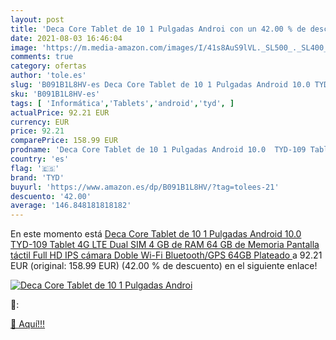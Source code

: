```yaml
---
layout: post
title: 'Deca Core Tablet de 10 1 Pulgadas Androi con un 42.00 % de descuento'
date: 2021-08-03 16:46:04
image: 'https://m.media-amazon.com/images/I/41s8AuS9lVL._SL500_._SL400_.jpg'
comments: true
category: ofertas
author: 'tole.es'
slug: 'B091B1L8HV-es Deca Core Tablet de 10 1 Pulgadas Android 10.0 TYD-109...'
sku: 'B091B1L8HV-es'
tags: [ 'Informática','Tablets','android','tyd', ]
actualPrice: 92.21 EUR
currency: EUR
price: 92.21
comparePrice: 158.99 EUR
prodname: 'Deca Core Tablet de 10 1 Pulgadas Android 10.0  TYD-109 Tablet 4G LTE Dual SIM  4 GB de RAM  64 GB de Memoria  Pantalla táctil Full HD IPS  cámara Doble  Wi-Fi  Bluetooth/GPS  64GB  Plateado '
country: 'es'
flag: '🇪🇸'
brand: 'TYD'
buyurl: 'https://www.amazon.es/dp/B091B1L8HV/?tag=tolees-21'
descuento: '42.00'
average: '146.848181818182'
---
```


En este momento está [Deca Core Tablet de 10 1 Pulgadas Android 10.0  TYD-109 Tablet 4G LTE Dual SIM  4 GB de RAM  64 GB de Memoria  Pantalla táctil Full HD IPS  cámara Doble  Wi-Fi  Bluetooth/GPS  64GB  Plateado ](https://www.amazon.es/dp/B091B1L8HV/?tag=tolees-21) a 92.21 EUR (original: 158.99 EUR) (42.00 %  de descuento) en el siguiente enlace!

[![Deca Core Tablet de 10 1 Pulgadas Androi](https://m.media-amazon.com/images/I/41s8AuS9lVL._SL500_._SL400_.jpg)](https://www.amazon.es/dp/B091B1L8HV/?tag=tolees-21)

🔎:


[🛒 Aquí!!!](https://www.amazon.es/dp/B091B1L8HV/?tag=tolees-21)
